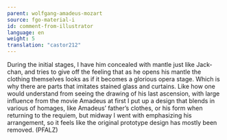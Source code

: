 ```yaml
---
parent: wolfgang-amadeus-mozart
source: fgo-material-i
id: comment-from-illustrator
language: en
weight: 5
translation: "castor212"
---
```


During the initial stages, I have him concealed with mantle just like Jack-chan, and tries to give off the feeling that as he opens his mantle the clothing themselves looks as if it becomes a glorious opera stage. Which is why there are parts that imitates stained glass and curtains. Like how one would understand from seeing the drawing of his last ascension, with large influence from the movie Amadeus at first I put up a design that blends in various of homages, like Amadeus’ father’s clothes, or his form when returning to the requiem, but midway I went with emphasizing his arrangement, so it feels like the original prototype design has mostly been removed. (PFALZ)
